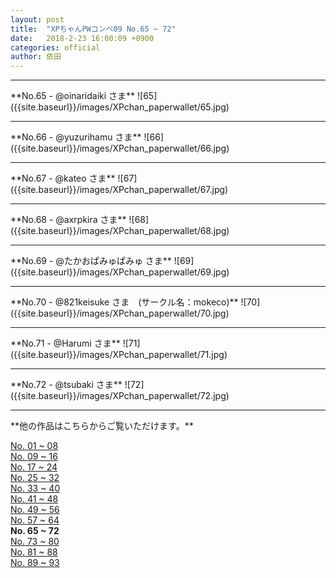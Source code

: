 ```yaml
---
layout: post
title:  "XPちゃんPWコンペ09 No.65 ~ 72"
date:   2018-2-23 16:00:09 +0900
categories: official
author: 依田
---  
```


<hr>  
**No.65 - @oinaridaiki さま**  
![65]({{site.baseurl}}/images/XPchan_paperwallet/65.jpg)  

<hr>  
**No.66 - @yuzurihamu さま**  
![66]({{site.baseurl}}/images/XPchan_paperwallet/66.jpg)  

<hr>  
**No.67 - @kateo さま**  
![67]({{site.baseurl}}/images/XPchan_paperwallet/67.jpg)  

<hr>  
**No.68 - @axrpkira さま**   
![68]({{site.baseurl}}/images/XPchan_paperwallet/68.jpg)  

<hr>  
**No.69 - @たかおぱみゅぱみゅ さま**  
![69]({{site.baseurl}}/images/XPchan_paperwallet/69.jpg)  

<hr>  
**No.70 - @821keisuke さま　(サークル名：mokeco)**  
![70]({{site.baseurl}}/images/XPchan_paperwallet/70.jpg)  

<hr>  
**No.71 - @Harumi さま**  
![71]({{site.baseurl}}/images/XPchan_paperwallet/71.jpg)  

<hr>  
**No.72 - @tsubaki さま**  
![72]({{site.baseurl}}/images/XPchan_paperwallet/72.jpg)  

<hr>  
**他の作品はこちらからご覧いただけます。**  

[No. 01 ~ 08]({{site.baseurl}}/official/2018/02/23/PW01.html)  
[No. 09 ~ 16]({{site.baseurl}}/official/2018/02/23/PW02.html)  
[No. 17 ~ 24]({{site.baseurl}}/official/2018/02/23/PW03.html)    
[No. 25 ~ 32]({{site.baseurl}}/official/2018/02/23/PW04.html)  
[No. 33 ~ 40]({{site.baseurl}}/official/2018/02/23/PW05.html)  
[No. 41 ~ 48]({{site.baseurl}}/official/2018/02/23/PW06.html)  
[No. 49 ~ 56]({{site.baseurl}}/official/2018/02/23/PW07.html)  
[No. 57 ~ 64]({{site.baseurl}}/official/2018/02/23/PW08.html)  
**No. 65 ~ 72**  
[No. 73 ~ 80]({{site.baseurl}}/official/2018/02/23/PW10.html)  
[No. 81 ~ 88]({{site.baseurl}}/official/2018/02/23/PW11.html)  
[No. 89 ~ 93]({{site.baseurl}}/official/2018/02/23/PW12.html)  
